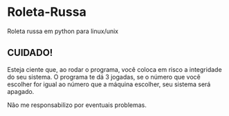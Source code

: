 # Roleta-Russa
Roleta russa em python para linux/unix


## CUIDADO!
Esteja ciente que, ao rodar o programa, você coloca em risco a integridade do seu sistema. 
O programa te dá 3 jogadas, se o número que você escolher for igual ao número que a máquina escolher, seu sistema será apagado.

Não me responsabilizo por eventuais problemas.
